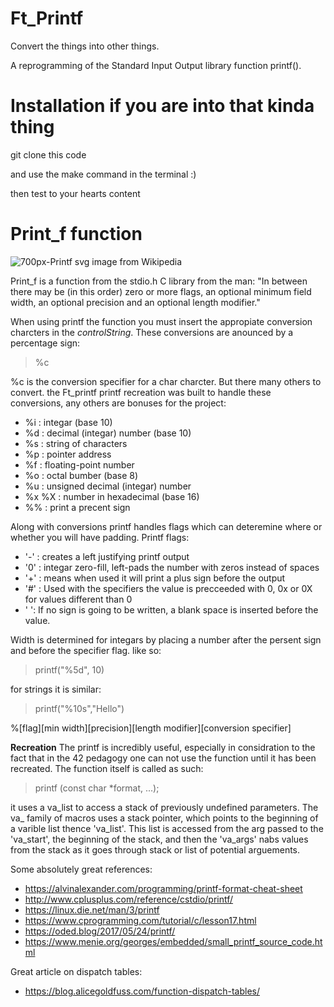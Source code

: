 
# Ft_Printf

Convert the things into other things.

A reprogramming of the Standard Input Output library function printf().

# Installation if you are into that kinda thing

git clone this code

and use the make command in the terminal :)

then test to your hearts content

# Print_f function
![700px-Printf svg](https://user-images.githubusercontent.com/22520221/57039545-c8c35880-6c11-11e9-9fb3-3053424749e5.png)
image from Wikipedia

Print_f is a function from the stdio.h C library
from the man: "In between there may be (in this order) zero or more flags, an optional minimum field width, an optional precision and an optional length modifier."

When using printf the function you must insert the appropiate conversion charcters in the *controlString*. These conversions are anounced by a percentage sign:
> %c

%c is the conversion specifier for a char charcter. But there many others to convert. the Ft_printf printf recreation was built to handle these conversions, any others are bonuses for the project:
- %i : integar (base 10)
- %d : decimal (integar) number (base 10)
- %s : string of characters
- %p : pointer address
- %f : floating-point number
- %o : octal bumber (base 8)
- %u : unsigned decimal (integar) number
- %x %X : number in hexadecimal (base 16)
- %% : print a precent sign

Along with conversions printf handles flags which can deteremine where or whether you will have padding.
Printf flags:
- '-' : creates a left justifying printf output
- '0' : integar zero-fill, left-pads the number with zeros instead of spaces
- '+' : means when used it will print a plus sign before the output
- '#' : Used with the specifiers the value is precceeded with 0, 0x or 0X for values different than 0
- ' ': If no sign is going to be written, a blank space is inserted before the value.

Width is determined for integars by placing a number after the persent sign and before the specifier flag. like so:
> printf("%5d", 10)

for strings it is similar:
> printf("%10s","Hello")

%[flag][min width][precision][length modifier][conversion specifier]

**Recreation**
The printf is incredibly useful, especially in considration to the fact that in the 42 pedagogy one can not use the function until it has been recreated. The function itself is called as such:

> printf (const char *format, ...);

it uses a va_list to access a stack of previously undefined parameters. The va_ family of macros uses a stack pointer, which points to the beginning of a varible list thence 'va_list'. This list is accessed from the arg passed to the 'va_start', the beginning of the stack, and then the 'va_args' nabs values from the stack as it goes through stack or list of potential arguements.

Some absolutely great references:
- https://alvinalexander.com/programming/printf-format-cheat-sheet
- http://www.cplusplus.com/reference/cstdio/printf/
- https://linux.die.net/man/3/printf
- https://www.cprogramming.com/tutorial/c/lesson17.html
- https://oded.blog/2017/05/24/printf/
- https://www.menie.org/georges/embedded/small_printf_source_code.html

Great article on dispatch tables:
- https://blog.alicegoldfuss.com/function-dispatch-tables/
